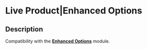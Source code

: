 # Live Product|Enhanced Options

## Description
Compatibility with the [**Enhanced Options**](https://www.opencart.com/index.php?route=marketplace/extension/info&extension_id=40391) module.
